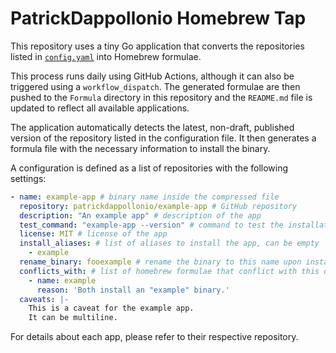# PatrickDappollonio Homebrew Tap

This repository uses a tiny Go application that converts the repositories listed in [`config.yaml`](config.yaml) into Homebrew formulae.

This process runs daily using GitHub Actions, although it can also be triggered using a `workflow_dispatch`. The generated formulae are then pushed to the `Formula` directory in this repository and the `README.md` file is updated to reflect all available applications.

The application automatically detects the latest, non-draft, published version of the repository listed in the configuration file. It then generates a formula file with the necessary information to install the binary.

A configuration is defined as a list of repositories with the following settings:

```yaml
- name: example-app # binary name inside the compressed file
  repository: patrickdappollonio/example-app # GitHub repository
  description: "An example app" # description of the app
  test_command: "example-app --version" # command to test the installation, can be empty
  license: MIT # license of the app
  install_aliases: # list of aliases to install the app, can be empty
    - example
  rename_binary: fooexample # rename the binary to this name upon installation, can be empty
  conflicts_with: # list of homebrew formulae that conflict with this one, can be empty
    - name: example
      reason: 'Both install an "example" binary.'
  caveats: |-
    This is a caveat for the example app.
    It can be multiline.
```

For details about each app, please refer to their respective repository.
